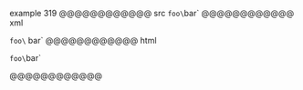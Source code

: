 example 319
@@@@@@@@@@@@ src
`foo\`bar`
@@@@@@@@@@@@ xml
<?xml version="1.0" encoding="UTF-8"?>
<!DOCTYPE document SYSTEM "CommonMark.dtd">
<document xmlns="http://commonmark.org/xml/1.0">
  <paragraph>
    <code>foo\</code>
    <text>bar`</text>
  </paragraph>
</document>
@@@@@@@@@@@@ html
<p><code>foo\</code>bar`</p>
@@@@@@@@@@@@
